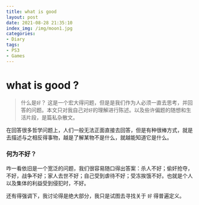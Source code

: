 ```yaml
---
title: what is good
layout: post
date: 2021-08-28 21:35:10
index_img: /img/moon1.jpg
categories:
- Diary
tags:
- PS3
- Games
---
```

# what is good ?
> 什么是`好`？ 这是一个宏大得问题，但是是我们作为人必须一直去思考，并回答的问题。本文只对我自己对`好`的理解进行陈述。以及些许偏题的随想和生活片段，是篇私杂散文。

在回答很多哲学问题上，人们一般无法正面直接去回答，但是有种很棒方式，就是去描述与之相反得事物，越是了解某物不是什么，就越能知道它是什么。

### 何为不好？
咋一看依旧是一个宽泛的问题，我们很容易随口得出答案：杀人不好；偷奸抢夺，不好，战争不好；家人去世不好；自己受到虐待不好；受冻挨饿不好。也就是个人以及集体的利益受到侵犯时，不好。

还有得强调下，我讨论得是绝大部分，我只是试图去寻找关于 `好` 得普遍定义。
